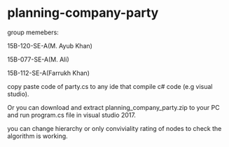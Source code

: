 # planning-company-party
group memebers:

15B-120-SE-A(M. Ayub Khan)

15B-077-SE-A(M. Ali)

15B-112-SE-A(Farrukh Khan)

copy paste code of party.cs to any ide that compile c# code (e.g visual studio).

Or you can download and extract planning_company_party.zip to your PC and run program.cs file in visual studio 2017.

you can change hierarchy or only conviviality rating of nodes to check the algorithm is working.
